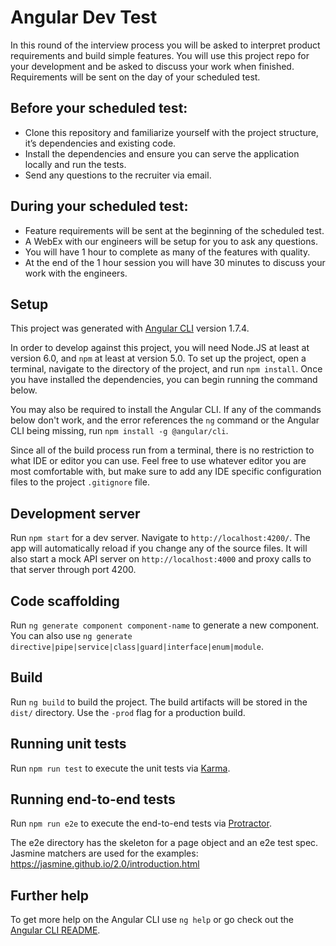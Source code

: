 # Angular Dev Test

In this round of the interview process you will be asked to interpret product requirements and build simple features. You will use this project repo for your development and be asked to discuss your work when finished. Requirements will be sent on the day of your scheduled test.

## Before your scheduled test:

* Clone this repository and familiarize yourself with the project structure, it’s dependencies and existing code.
* Install the dependencies and ensure you can serve the application locally and run the tests.
* Send any questions to the recruiter via email.

## During your scheduled test:

* Feature requirements will be sent at the beginning of the scheduled test.
* A WebEx with our engineers will be setup for you to ask any questions.
* You will have 1 hour to complete as many of the features with quality.
* At the end of the 1 hour session you will have 30 minutes to discuss your work with the engineers.

## Setup

This project was generated with [Angular CLI](https://github.com/angular/angular-cli) version 1.7.4.

In order to develop against this project, you will need Node.JS at least at version 6.0, and `npm` at least at version 5.0. To set up the project, open a terminal, navigate to the directory of the project, and run `npm install`. Once you have installed the dependencies, you can begin running the command below.

You may also be required to install the Angular CLI. If any of the commands below don't work, and the error references the `ng` command or the Angular CLI being missing, run `npm install -g @angular/cli`.

Since all of the build process run from a terminal, there is no restriction to what IDE or editor you can use. Feel free to use whatever editor you are most comfortable with, but make sure to add any IDE specific configuration files to the project `.gitignore` file.

## Development server

Run `npm start` for a dev server. Navigate to `http://localhost:4200/`. The app will automatically reload if you change any of the source files. It will also start a mock API server on `http://localhost:4000` and proxy calls to that server through port 4200.

## Code scaffolding

Run `ng generate component component-name` to generate a new component. You can also use `ng generate directive|pipe|service|class|guard|interface|enum|module`.

## Build

Run `ng build` to build the project. The build artifacts will be stored in the `dist/` directory. Use the `-prod` flag for a production build.

## Running unit tests

Run `npm run test` to execute the unit tests via [Karma](https://karma-runner.github.io).

## Running end-to-end tests

Run `npm run e2e` to execute the end-to-end tests via [Protractor](http://www.protractortest.org/).

The e2e directory has the skeleton for a page object and an e2e test spec.
Jasmine matchers are used for the examples: https://jasmine.github.io/2.0/introduction.html

## Further help

To get more help on the Angular CLI use `ng help` or go check out the [Angular CLI README](https://github.com/angular/angular-cli/blob/master/README.md).
